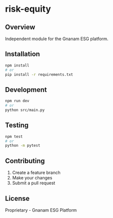 # risk-equity

## Overview
Independent module for the Gnanam ESG platform.

## Installation
```bash
npm install
# or
pip install -r requirements.txt
```

## Development
```bash
npm run dev
# or
python src/main.py
```

## Testing
```bash
npm test
# or
python -m pytest
```

## Contributing
1. Create a feature branch
2. Make your changes
3. Submit a pull request

## License
Proprietary - Gnanam ESG Platform
